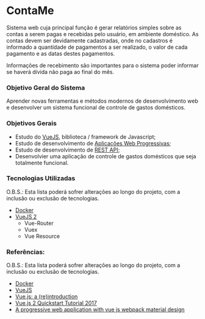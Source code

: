# ContaMe

Sistema web cuja principal função é gerar relatórios simples sobre as contas a serem pagas e recebidas pelo usuário, em ambiente doméstico. As contas devem ser devidamente cadastradas, onde no cadastros é informado a quantidade de pagamentos a ser realizado, o valor de cada pagamento e as datas destes pagamentos.

Informações de recebimento são importantes para o sistema poder informar se haverá dívida não paga ao final do mês.

### Objetivo Geral do Sistema

Aprender novas ferramentas e métodos modernos de desenvolvimento web e desenvolver um sistema funcional de controle de gastos domésticos.

### Objetivos Gerais

- Estudo do [VueJS](https://vuejs.org/), biblioteca / framework de Javascript;
- Estudo de desenvolvimento de [Aplicações Web Progressivas](https://developers.google.com/web/progressive-web-apps/);
- Estudo de desenvolvimento de [REST API](http://www.restapitutorial.com/);
- Desenvolvier uma aplicação de controle de gastos domésticos que seja totalmente funcional.

### Tecnologias Utilizadas
O.B.S.: Esta lista poderá sofrer alterações ao longo do projeto, com a inclusão ou exclusão de tecnologias.
- [Docker](https://www.docker.com/)
- [VueJS 2](https://vuejs.org/)
  - Vue-Router
  - Vuex
  - Vue Resource

### Referências:
O.B.S.: Esta lista poderá sofrer alterações ao longo do projeto, com a inclusão ou exclusão de tecnologias.
- [Docker](https://docs.docker.com/)
- [VueJS](https://vuejs.org/v2/guide/)
- [Vue.js: a (re)introduction](https://medium.com/@youyuxi/vue-js-a-re-introduction-ed159414a1be)
- [Vue.js 2 Quickstart Tutorial 2017](https://medium.com/codingthesmartway-com-blog/vue-js-2-quickstart-tutorial-2017-246195cfbdd2)
- [A progressive web application with vue js webpack material design](https://blog.sicara.com/a-progressive-web-application-with-vue-js-webpack-material-design-part-1-c243e2e6e402)
